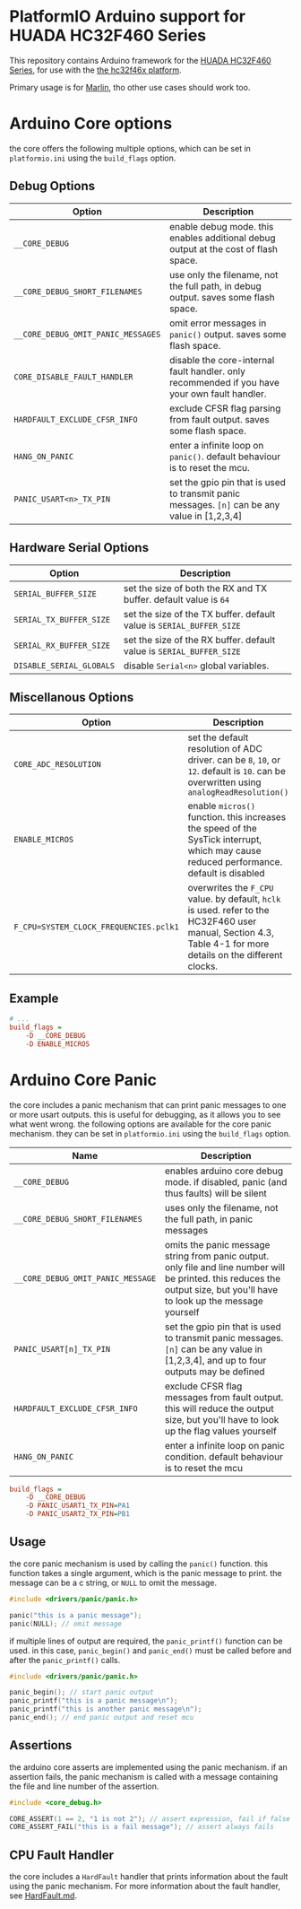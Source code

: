# PlatformIO Arduino support for HUADA HC32F460 Series

This repository contains Arduino framework for the [HUADA HC32F460 Series](https://www.hdsc.com.cn/Category83-1487), for use with the [the hc32f46x platform](https://github.com/shadow578/platform-hc32f46x).

Primary usage is for [Marlin](https://github.com/shadow578/Marlin-H32), tho other use cases should work too.

# Arduino Core options

the core offers the following multiple options, which can be set in `platformio.ini` using the `build_flags` option.

## Debug Options

| Option                             | Description                                                                                   |
| ---------------------------------- | --------------------------------------------------------------------------------------------- |
| `__CORE_DEBUG`                     | enable debug mode. this enables additional debug output at the cost of flash space.           |
| `__CORE_DEBUG_SHORT_FILENAMES`     | use only the filename, not the full path, in debug output. saves some flash space.            |
| `__CORE_DEBUG_OMIT_PANIC_MESSAGES` | omit error messages in `panic()` output. saves some flash space.                              |
| `CORE_DISABLE_FAULT_HANDLER`       | disable the core-internal fault handler. only recommended if you have your own fault handler. |
| `HARDFAULT_EXCLUDE_CFSR_INFO`      | exclude CFSR flag parsing from fault output. saves some flash space.                          |
| `HANG_ON_PANIC`                    | enter a infinite loop on `panic()`. default behaviour is to reset the mcu.                    |
| `PANIC_USART<n>_TX_PIN`            | set the gpio pin that is used to transmit panic messages. `[n]` can be any value in [1,2,3,4] |

## Hardware Serial Options

| Option                   | Description                                                          |
| ------------------------ | -------------------------------------------------------------------- |
| `SERIAL_BUFFER_SIZE`     | set the size of both the RX and TX buffer. default value is `64`     |
| `SERIAL_TX_BUFFER_SIZE`  | set the size of the TX buffer. default value is `SERIAL_BUFFER_SIZE` |
| `SERIAL_RX_BUFFER_SIZE`  | set the size of the RX buffer. default value is `SERIAL_BUFFER_SIZE` |
| `DISABLE_SERIAL_GLOBALS` | disable `Serial<n>` global variables.                                |

## Miscellanous Options

| Option                                 | Description                                                                                                                                                   |
| -------------------------------------- | ------------------------------------------------------------------------------------------------------------------------------------------------------------- |
| `CORE_ADC_RESOLUTION`                  | set the default resolution of ADC driver. can be `8`, `10`, or `12`. default is `10`. can be overwritten using `analogReadResolution()`                       |
| `ENABLE_MICROS`                        | enable `micros()` function. this increases the speed of the SysTick interrupt, which may cause reduced performance. default is disabled                       |
| `F_CPU=SYSTEM_CLOCK_FREQUENCIES.pclk1` | overwrites the `F_CPU` value. by default, `hclk` is used. refer to the HC32F460 user manual, Section 4.3, Table 4-1 for more details on the different clocks. |

## Example

```ini
# ...
build_flags =
    -D __CORE_DEBUG
    -D ENABLE_MICROS
```

# Arduino Core Panic

the core includes a panic mechanism that can print panic messages to one or more usart outputs. this is useful for debugging, as it allows you to see what went wrong.
the following options are available for the core panic mechanism. they can be set in `platformio.ini` using the `build_flags` option.

| Name                              | Description                                                                                                                                                                |
| --------------------------------- | -------------------------------------------------------------------------------------------------------------------------------------------------------------------------- |
| `__CORE_DEBUG`                    | enables arduino core debug mode. if disabled, panic (and thus faults) will be silent                                                                                       |
| `__CORE_DEBUG_SHORT_FILENAMES`    | uses only the filename, not the full path, in panic messages                                                                                                               |
| `__CORE_DEBUG_OMIT_PANIC_MESSAGE` | omits the panic message string from panic output. only file and line number will be printed. this reduces the output size, but you'll have to look up the message yourself |
| `PANIC_USART[n]_TX_PIN`           | set the gpio pin that is used to transmit panic messages. `[n]` can be any value in [1,2,3,4], and up to four outputs may be defined                                       |
| `HARDFAULT_EXCLUDE_CFSR_INFO`     | exclude CFSR flag messages from fault output. this will reduce the output size, but you'll have to look up the flag values yourself                                        |
| `HANG_ON_PANIC`                   | enter a infinite loop on panic condition. default behaviour is to reset the mcu                                                                                            |

```ini
build_flags =
    -D __CORE_DEBUG
    -D PANIC_USART1_TX_PIN=PA1
    -D PANIC_USART2_TX_PIN=PB1
```

## Usage

the core panic mechanism is used by calling the `panic()` function.
this function takes a single argument, which is the panic message to print.
the message can be a c string, or `NULL` to omit the message.

```cpp
#include <drivers/panic/panic.h>

panic("this is a panic message");
panic(NULL); // omit message
```

if multiple lines of output are required, the `panic_printf()` function can be used.
in this case, `panic_begin()` and `panic_end()` must be called before and after the `panic_printf()` calls.

```cpp
#include <drivers/panic/panic.h>

panic_begin(); // start panic output
panic_printf("this is a panic message\n");
panic_printf("this is another panic message\n");
panic_end(); // end panic output and reset mcu
```

## Assertions

the arduino core asserts are implemented using the panic mechanism.
if an assertion fails, the panic mechanism is called with a message containing the file and line number of the assertion.

```cpp
#include <core_debug.h>

CORE_ASSERT(1 == 2, "1 is not 2"); // assert expression, fail if false
CORE_ASSERT_FAIL("this is a fail message"); // assert always fails
```

## CPU Fault Handler

the core includes a `HardFault` handler that prints information about the fault using the panic mechanism.
For more information about the fault handler, see [HardFault.md](docs/HardFault.md).
